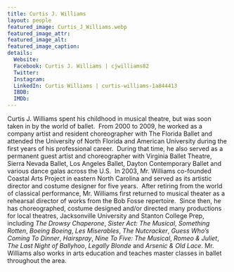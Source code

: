 ```yaml
---
title: Curtis J. Williams
layout: people
featured_image: Curtis_J_Williams.webp
featured_image_attr: 
featured_image_alt: 
featured_image_caption: 
details:
  Website: 
  Facebook: Curtis J. Williams | cjwilliams82
  Twitter: 
  Instagram: 
  LinkedIn: Curtis Williams | curtis-williams-1a844413
  IBDB: 
  IMDb: 
---
```

Curtis J. Williams spent his childhood in musical theatre, but was soon taken in by the world of ballet.  From 2000 to 2009, he worked as a company artist and resident choreographer with The Florida Ballet and attended the University of North Florida and American University during the first years of his professional career.  During that time, he also served as a permanent guest artist and choreographer with Virginia Ballet Theatre, Sierra Nevada Ballet, Los Angeles Ballet, Dayton Contemporary Ballet and various dance galas across the U.S.  In 2003, Mr. Williams co-founded Coastal Arts Project in eastern North Carolina and served as its artistic director and costume designer for five years.  After retiring from the world of classical performance, Mr. Williams first returned to musical theater as a rehearsal director of works from the Bob Fosse repertoire.  Since then, he has choreographed, costume designed and/or directed many productions for local theatres, Jacksonville University and Stanton College Prep, including _The Drowsy Chaperone_, _Sister Act: The Musical_, _Something Rotten_, _Boeing Boeing_, _Les Miserables_, _The Nutcracker_, _Guess Who’s Coming To Dinner_, _Hairspray_, _Nine To Five: The Musical_, _Romeo & Juliet_, _The Last Night of Ballyhoo_, _Legally Blonde_ and _Arsenic & Old Lace_. Mr. Williams also works in arts education and teaches master classes in ballet throughout the area.